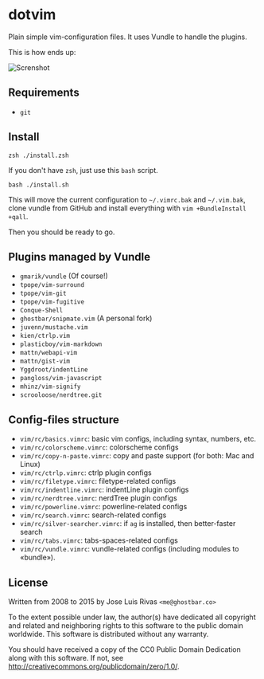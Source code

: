 dotvim
======

Plain simple vim-configuration files. It uses Vundle to handle the plugins.

This is how ends up:

![Screnshot](https://i.cloudup.com/5469XungCr.png)

Requirements
------------
+ `git`

Install
-------

    zsh ./install.zsh

If you don't have `zsh`, just use this `bash` script.

    bash ./install.sh

This will move the current configuration to `~/.vimrc.bak` and `~/.vim.bak`, clone vundle from GitHub and install everything with `vim +BundleInstall +qall`.

Then you should be ready to go.

Plugins managed by Vundle
-------------------------

+ `gmarik/vundle` (Of course!)
+ `tpope/vim-surround`
+ `tpope/vim-git`
+ `tpope/vim-fugitive`
+ `Conque-Shell`
+ `ghostbar/snipmate.vim` (A personal fork)
+ `juvenn/mustache.vim`
+ `kien/ctrlp.vim`
+ `plasticboy/vim-markdown`
+ `mattn/webapi-vim`
+ `mattn/gist-vim`
+ `Yggdroot/indentLine`
+ `pangloss/vim-javascript`
+ `mhinz/vim-signify`
+ `scrooloose/nerdtree.git`

Config-files structure
----------------------

+ `vim/rc/basics.vimrc`: basic vim configs, including syntax, numbers, etc.
+ `vim/rc/colorscheme.vimrc`: colorscheme configs
+ `vim/rc/copy-n-paste.vimrc`: copy and paste support (for both: Mac and Linux)
+ `vim/rc/ctrlp.vimrc`: ctrlp plugin configs
+ `vim/rc/filetype.vimrc`: filetype-related configs
+ `vim/rc/indentline.vimrc`: indentLine plugin configs
+ `vim/rc/nerdtree.vimrc`: nerdTree plugin configs
+ `vim/rc/powerline.vimrc`: powerline-related configs
+ `vim/rc/search.vimrc`: search-related configs
+ `vim/rc/silver-searcher.vimrc`: if `ag` is installed, then better-faster search
+ `vim/rc/tabs.vimrc`: tabs-spaces-related configs
+ `vim/rc/vundle.vimrc`: vundle-related configs (including modules to «bundle»).

License
-------
Written from 2008 to 2015 by Jose Luis Rivas `<me@ghostbar.co>`

To the extent possible under law, the author(s) have dedicated all copyright and related and neighboring rights to this software to the public domain worldwide. This software is distributed without any warranty.

You should have received a copy of the CC0 Public Domain Dedication along with this software. If not, see <http://creativecommons.org/publicdomain/zero/1.0/>.
